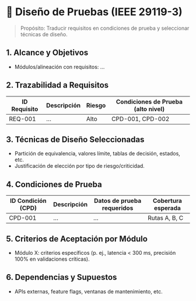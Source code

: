 # 📝 Diseño de Pruebas (IEEE 29119-3)

> Propósito: Traducir requisitos en condiciones de prueba y seleccionar técnicas de diseño.

## 1. Alcance y Objetivos
- Módulos/alineación con requisitos: …

## 2. Trazabilidad a Requisitos
| ID Requisito | Descripción | Riesgo | Condiciones de Prueba (alto nivel) |
|--------------|-------------|--------|------------------------------------|
| REQ-001      | …           | Alto   | CPD-001, CPD-002                   |

## 3. Técnicas de Diseño Seleccionadas
- Partición de equivalencia, valores límite, tablas de decisión, estados, etc.  
- Justificación de elección por tipo de riesgo/criticidad.

## 4. Condiciones de Prueba
| ID Condición (CPD) | Descripción | Datos de prueba requeridos | Cobertura esperada |
|--------------------|-------------|----------------------------|--------------------|
| CPD-001            | …           | …                          | Rutas A, B, C      |

## 5. Criterios de Aceptación por Módulo
- Módulo X: criterios específicos (p. ej., latencia < 300 ms, precisión 100% en validaciones críticas).

## 6. Dependencias y Supuestos
- APIs externas, feature flags, ventanas de mantenimiento, etc.
